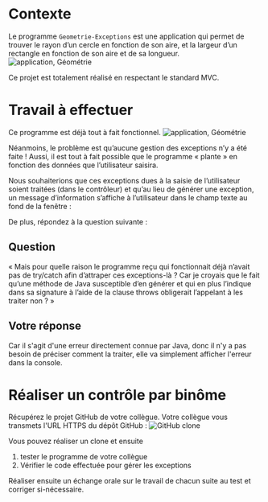 # Contexte 

Le programme `Geometrie-Exceptions` est une application qui permet de trouver le rayon d’un cercle en fonction de son aire, et la largeur d’un rectangle en fonction de son aire et de sa longueur. 
![application, Géométrie](images/geometrie-1.png)

Ce projet est totalement réalisé en respectant le standard MVC. 

# Travail à effectuer
Ce programme est déjà tout à fait fonctionnel. 
![application, Géométrie](images/geometrie-2.png)

Néanmoins, le problème est qu’aucune gestion des exceptions n’y a été faite ! Aussi, il est tout à fait possible que le programme « plante » en fonction des données que l’utilisateur saisira. 

Nous souhaiterions que ces exceptions dues à la saisie de l’utilisateur soient traitées (dans le contrôleur) et qu’au lieu de générer une exception, un message d’information s’affiche à l’utilisateur dans le champ texte au fond de la fenêtre : 

De plus, répondez à la question suivante : 


## Question
« Mais pour quelle raison le programme reçu qui fonctionnait déjà n’avait pas de try/catch afin d’attraper ces exceptions-là ? Car je croyais que le fait qu’une méthode de Java susceptible d’en générer et qui en plus l’indique dans sa signature à l’aide de la clause throws obligerait l’appelant à les traiter non ? »  

## Votre réponse
Car il s'agit d'une erreur directement connue par Java, donc il n'y a pas besoin de préciser comment la traiter, elle va simplement afficher l'erreur dans la console.


# Réaliser un contrôle par binôme 

Récupérez le projet GitHub de votre collègue. Votre collègue vous transmets l'URL HTTPS du dépôt GitHub : 
![GitHub clone](images/github-clone.png)
 
Vous pouvez réaliser un clone et ensuite
1. tester le programme de votre collègue 
2. Vérifier le code effectuée pour gérer les exceptions 

Réaliser ensuite un échange orale sur le travail de chacun suite au test et corriger si-nécessaire. 
